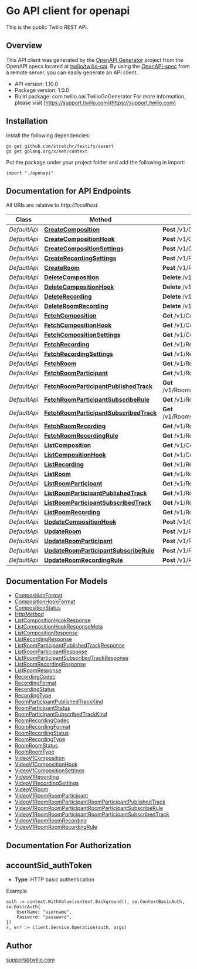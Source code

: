 # Go API client for openapi

This is the public Twilio REST API.

## Overview
This API client was generated by the [OpenAPI Generator](https://openapi-generator.tech) project from the OpenAPI specs located at [twilio/twilio-oai](https://github.com/twilio/twilio-oai/tree/main/spec).  By using the [OpenAPI-spec](https://www.openapis.org/) from a remote server, you can easily generate an API client.

- API version: 1.10.0
- Package version: 1.0.0
- Build package: com.twilio.oai.TwilioGoGenerator
For more information, please visit [https://support.twilio.com](https://support.twilio.com)

## Installation

Install the following dependencies:

```shell
go get github.com/stretchr/testify/assert
go get golang.org/x/net/context
```

Put the package under your project folder and add the following in import:

```golang
import "./openapi"
```

## Documentation for API Endpoints

All URIs are relative to *http://localhost*

Class | Method | HTTP request | Description
------------ | ------------- | ------------- | -------------
*DefaultApi* | [**CreateComposition**](docs/DefaultApi.md#createcomposition) | **Post** /v1/Compositions | 
*DefaultApi* | [**CreateCompositionHook**](docs/DefaultApi.md#createcompositionhook) | **Post** /v1/CompositionHooks | 
*DefaultApi* | [**CreateCompositionSettings**](docs/DefaultApi.md#createcompositionsettings) | **Post** /v1/CompositionSettings/Default | 
*DefaultApi* | [**CreateRecordingSettings**](docs/DefaultApi.md#createrecordingsettings) | **Post** /v1/RecordingSettings/Default | 
*DefaultApi* | [**CreateRoom**](docs/DefaultApi.md#createroom) | **Post** /v1/Rooms | 
*DefaultApi* | [**DeleteComposition**](docs/DefaultApi.md#deletecomposition) | **Delete** /v1/Compositions/{Sid} | 
*DefaultApi* | [**DeleteCompositionHook**](docs/DefaultApi.md#deletecompositionhook) | **Delete** /v1/CompositionHooks/{Sid} | 
*DefaultApi* | [**DeleteRecording**](docs/DefaultApi.md#deleterecording) | **Delete** /v1/Recordings/{Sid} | 
*DefaultApi* | [**DeleteRoomRecording**](docs/DefaultApi.md#deleteroomrecording) | **Delete** /v1/Rooms/{RoomSid}/Recordings/{Sid} | 
*DefaultApi* | [**FetchComposition**](docs/DefaultApi.md#fetchcomposition) | **Get** /v1/Compositions/{Sid} | 
*DefaultApi* | [**FetchCompositionHook**](docs/DefaultApi.md#fetchcompositionhook) | **Get** /v1/CompositionHooks/{Sid} | 
*DefaultApi* | [**FetchCompositionSettings**](docs/DefaultApi.md#fetchcompositionsettings) | **Get** /v1/CompositionSettings/Default | 
*DefaultApi* | [**FetchRecording**](docs/DefaultApi.md#fetchrecording) | **Get** /v1/Recordings/{Sid} | 
*DefaultApi* | [**FetchRecordingSettings**](docs/DefaultApi.md#fetchrecordingsettings) | **Get** /v1/RecordingSettings/Default | 
*DefaultApi* | [**FetchRoom**](docs/DefaultApi.md#fetchroom) | **Get** /v1/Rooms/{Sid} | 
*DefaultApi* | [**FetchRoomParticipant**](docs/DefaultApi.md#fetchroomparticipant) | **Get** /v1/Rooms/{RoomSid}/Participants/{Sid} | 
*DefaultApi* | [**FetchRoomParticipantPublishedTrack**](docs/DefaultApi.md#fetchroomparticipantpublishedtrack) | **Get** /v1/Rooms/{RoomSid}/Participants/{ParticipantSid}/PublishedTracks/{Sid} | 
*DefaultApi* | [**FetchRoomParticipantSubscribeRule**](docs/DefaultApi.md#fetchroomparticipantsubscriberule) | **Get** /v1/Rooms/{RoomSid}/Participants/{ParticipantSid}/SubscribeRules | 
*DefaultApi* | [**FetchRoomParticipantSubscribedTrack**](docs/DefaultApi.md#fetchroomparticipantsubscribedtrack) | **Get** /v1/Rooms/{RoomSid}/Participants/{ParticipantSid}/SubscribedTracks/{Sid} | 
*DefaultApi* | [**FetchRoomRecording**](docs/DefaultApi.md#fetchroomrecording) | **Get** /v1/Rooms/{RoomSid}/Recordings/{Sid} | 
*DefaultApi* | [**FetchRoomRecordingRule**](docs/DefaultApi.md#fetchroomrecordingrule) | **Get** /v1/Rooms/{RoomSid}/RecordingRules | 
*DefaultApi* | [**ListComposition**](docs/DefaultApi.md#listcomposition) | **Get** /v1/Compositions | 
*DefaultApi* | [**ListCompositionHook**](docs/DefaultApi.md#listcompositionhook) | **Get** /v1/CompositionHooks | 
*DefaultApi* | [**ListRecording**](docs/DefaultApi.md#listrecording) | **Get** /v1/Recordings | 
*DefaultApi* | [**ListRoom**](docs/DefaultApi.md#listroom) | **Get** /v1/Rooms | 
*DefaultApi* | [**ListRoomParticipant**](docs/DefaultApi.md#listroomparticipant) | **Get** /v1/Rooms/{RoomSid}/Participants | 
*DefaultApi* | [**ListRoomParticipantPublishedTrack**](docs/DefaultApi.md#listroomparticipantpublishedtrack) | **Get** /v1/Rooms/{RoomSid}/Participants/{ParticipantSid}/PublishedTracks | 
*DefaultApi* | [**ListRoomParticipantSubscribedTrack**](docs/DefaultApi.md#listroomparticipantsubscribedtrack) | **Get** /v1/Rooms/{RoomSid}/Participants/{ParticipantSid}/SubscribedTracks | 
*DefaultApi* | [**ListRoomRecording**](docs/DefaultApi.md#listroomrecording) | **Get** /v1/Rooms/{RoomSid}/Recordings | 
*DefaultApi* | [**UpdateCompositionHook**](docs/DefaultApi.md#updatecompositionhook) | **Post** /v1/CompositionHooks/{Sid} | 
*DefaultApi* | [**UpdateRoom**](docs/DefaultApi.md#updateroom) | **Post** /v1/Rooms/{Sid} | 
*DefaultApi* | [**UpdateRoomParticipant**](docs/DefaultApi.md#updateroomparticipant) | **Post** /v1/Rooms/{RoomSid}/Participants/{Sid} | 
*DefaultApi* | [**UpdateRoomParticipantSubscribeRule**](docs/DefaultApi.md#updateroomparticipantsubscriberule) | **Post** /v1/Rooms/{RoomSid}/Participants/{ParticipantSid}/SubscribeRules | 
*DefaultApi* | [**UpdateRoomRecordingRule**](docs/DefaultApi.md#updateroomrecordingrule) | **Post** /v1/Rooms/{RoomSid}/RecordingRules | 


## Documentation For Models

 - [CompositionFormat](docs/CompositionFormat.md)
 - [CompositionHookFormat](docs/CompositionHookFormat.md)
 - [CompositionStatus](docs/CompositionStatus.md)
 - [HttpMethod](docs/HttpMethod.md)
 - [ListCompositionHookResponse](docs/ListCompositionHookResponse.md)
 - [ListCompositionHookResponseMeta](docs/ListCompositionHookResponseMeta.md)
 - [ListCompositionResponse](docs/ListCompositionResponse.md)
 - [ListRecordingResponse](docs/ListRecordingResponse.md)
 - [ListRoomParticipantPublishedTrackResponse](docs/ListRoomParticipantPublishedTrackResponse.md)
 - [ListRoomParticipantResponse](docs/ListRoomParticipantResponse.md)
 - [ListRoomParticipantSubscribedTrackResponse](docs/ListRoomParticipantSubscribedTrackResponse.md)
 - [ListRoomRecordingResponse](docs/ListRoomRecordingResponse.md)
 - [ListRoomResponse](docs/ListRoomResponse.md)
 - [RecordingCodec](docs/RecordingCodec.md)
 - [RecordingFormat](docs/RecordingFormat.md)
 - [RecordingStatus](docs/RecordingStatus.md)
 - [RecordingType](docs/RecordingType.md)
 - [RoomParticipantPublishedTrackKind](docs/RoomParticipantPublishedTrackKind.md)
 - [RoomParticipantStatus](docs/RoomParticipantStatus.md)
 - [RoomParticipantSubscribedTrackKind](docs/RoomParticipantSubscribedTrackKind.md)
 - [RoomRecordingCodec](docs/RoomRecordingCodec.md)
 - [RoomRecordingFormat](docs/RoomRecordingFormat.md)
 - [RoomRecordingStatus](docs/RoomRecordingStatus.md)
 - [RoomRecordingType](docs/RoomRecordingType.md)
 - [RoomRoomStatus](docs/RoomRoomStatus.md)
 - [RoomRoomType](docs/RoomRoomType.md)
 - [VideoV1Composition](docs/VideoV1Composition.md)
 - [VideoV1CompositionHook](docs/VideoV1CompositionHook.md)
 - [VideoV1CompositionSettings](docs/VideoV1CompositionSettings.md)
 - [VideoV1Recording](docs/VideoV1Recording.md)
 - [VideoV1RecordingSettings](docs/VideoV1RecordingSettings.md)
 - [VideoV1Room](docs/VideoV1Room.md)
 - [VideoV1RoomRoomParticipant](docs/VideoV1RoomRoomParticipant.md)
 - [VideoV1RoomRoomParticipantRoomParticipantPublishedTrack](docs/VideoV1RoomRoomParticipantRoomParticipantPublishedTrack.md)
 - [VideoV1RoomRoomParticipantRoomParticipantSubscribeRule](docs/VideoV1RoomRoomParticipantRoomParticipantSubscribeRule.md)
 - [VideoV1RoomRoomParticipantRoomParticipantSubscribedTrack](docs/VideoV1RoomRoomParticipantRoomParticipantSubscribedTrack.md)
 - [VideoV1RoomRoomRecording](docs/VideoV1RoomRoomRecording.md)
 - [VideoV1RoomRoomRecordingRule](docs/VideoV1RoomRoomRecordingRule.md)


## Documentation For Authorization



## accountSid_authToken

- **Type**: HTTP basic authentication

Example

```golang
auth := context.WithValue(context.Background(), sw.ContextBasicAuth, sw.BasicAuth{
    UserName: "username",
    Password: "password",
})
r, err := client.Service.Operation(auth, args)
```


## Author

support@twilio.com

